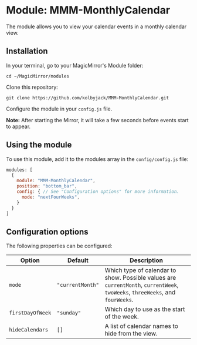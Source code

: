 # Module: MMM-MonthlyCalendar
The module allows you to view your calendar events in a monthly calendar view.

## Installation

In your terminal, go to your MagicMirror's Module folder:
````
cd ~/MagicMirror/modules
````

Clone this repository:
````
git clone https://github.com/kolbyjack/MMM-MonthlyCalendar.git
````

Configure the module in your `config.js` file.

**Note:** After starting the Mirror, it will take a few seconds before events start to appear.

## Using the module

To use this module, add it to the modules array in the `config/config.js` file:
````javascript
modules: [
  {
    module: "MMM-MonthlyCalendar",
    position: "bottom_bar",
    config: { // See "Configuration options" for more information.
      mode: "nextFourWeeks",
    }
  }
]
````

## Configuration options

The following properties can be configured:

|Option|Default|Description|
|---|---|---|
|`mode`|`"currentMonth"`|Which type of calendar to show.  Possible values are `currentMonth`, `currentWeek`, `twoWeeks`, `threeWeeks`, and `fourWeeks`.|
|`firstDayOfWeek`|`"sunday"`|Which day to use as the start of the week.|
|`hideCalendars`|`[]`|A list of calendar names to hide from the view.|
